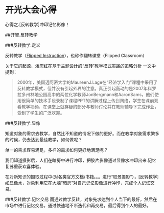 # 开光大会心得


心得之.[反转教学]冲印记忆影像！

##开智.反转教学

###反转教学.定义

反转教学（[Flipped Instruction](http://en.wikipedia.org/wiki/Flipped_classroom)），也称作翻转课堂（Flipped Classroom）

关于它的起源，潘庆红在[基于主题设计的“反转”教学模式实践的策略分析](http://www.dylw.net/jiaoyuguanli/134018.html) 一文中提到：

> 2000年，美国迈阿密大学的MaureenJ.Lage在“经济学入门”课程中采用了反转教学模式，但并没有引起外界的注意。真正引起轰动的是2007年科罗拉多州林地公园高中的两位化学教师JonBergmann和AaronSams，他们使用很简单的技术手段录制了课程PPT的讲解过程上传到网络，学生在课前观看教学视频，在课堂上就存疑的部分与教师讨论并在教师辅导下完成作业，受到了学生的广泛欢迎。 

###反转教学.显像

知道对象的需求去教学，自然比不知道的情况下做的更好。而在教学对象需求繁多的时候，仍去达到最佳教学，如何做呢？

单一的需求容易满足，多样的需求如何更好地满足呢？

我们知道摄影后，人们在暗房中进行冲印，把胶片影像通过显像水冲印出来.记忆复苏重获欢喜体验。

在对新知识的摄取过程中(对各类官方文档/书籍。。。进行“取景摄影”），[反转教学]如显像水，对象利用它在大脑“暗房”对自己记忆影像进行冲印，完成个人记忆交易。

###反转教学.记忆交易
而通过教学反转，对象先求达到个人当下的最好，然后在市场中进行记忆交易，通过快速地不断迭代和再交易，最后得到个人的最好。

